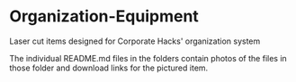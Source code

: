 # Organization-Equipment
Laser cut items designed for Corporate Hacks' organization system

The individual README.md files in the folders contain photos of the files in those folder and download links for the pictured item.